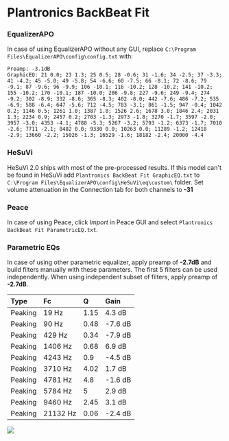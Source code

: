 # Plantronics BackBeat Fit

### EqualizerAPO
In case of using EqualizerAPO without any GUI, replace `C:\Program Files\EqualizerAPO\config\config.txt`
with:
```
Preamp: -3.1dB
GraphicEQ: 21 0.0; 23 1.3; 25 0.5; 28 -0.6; 31 -1.6; 34 -2.5; 37 -3.3; 41 -4.2; 45 -5.0; 49 -5.8; 54 -6.6; 60 -7.5; 66 -8.1; 72 -8.6; 79 -9.1; 87 -9.6; 96 -9.9; 106 -10.1; 116 -10.2; 128 -10.2; 141 -10.2; 155 -10.2; 170 -10.1; 187 -10.0; 206 -9.8; 227 -9.6; 249 -9.4; 274 -9.2; 302 -8.9; 332 -8.6; 365 -8.3; 402 -8.0; 442 -7.6; 486 -7.2; 535 -6.9; 588 -6.4; 647 -5.6; 712 -4.5; 783 -3.1; 861 -1.5; 947 -0.4; 1042 0.2; 1146 0.5; 1261 1.0; 1387 1.8; 1526 2.6; 1678 3.0; 1846 2.4; 2031 1.3; 2234 0.9; 2457 0.2; 2703 -1.3; 2973 -1.8; 3270 -1.7; 3597 -2.0; 3957 -3.0; 4353 -4.1; 4788 -5.3; 5267 -3.2; 5793 -1.2; 6373 -1.7; 7010 -2.6; 7711 -2.1; 8482 0.0; 9330 0.0; 10263 0.0; 11289 -1.2; 12418 -2.9; 13660 -2.2; 15026 -1.3; 16529 -1.6; 18182 -2.4; 20000 -4.4
```

### HeSuVi
HeSuVi 2.0 ships with most of the pre-processed results. If this model can't be found in HeSuVi add
`Plantronics BackBeat Fit GraphicEQ.txt` to `C:\Program Files\EqualizerAPO\config\HeSuVi\eq\custom\` folder.
Set volume attenuation in the Connection tab for both channels to **-31**

### Peace
In case of using Peace, click *Import* in Peace GUI and select `Plantronics BackBeat Fit ParametricEQ.txt`.

### Parametric EQs
In case of using other parametric equalizer, apply preamp of **-2.7dB** and build filters manually
with these parameters. The first 5 filters can be used independently.
When using independent subset of filters, apply preamp of **-2.7dB**.

| Type    | Fc       |    Q | Gain    |
|:--------|:---------|:-----|:--------|
| Peaking | 19 Hz    | 1.15 | 4.3 dB  |
| Peaking | 90 Hz    | 0.48 | -7.6 dB |
| Peaking | 429 Hz   | 0.34 | -7.9 dB |
| Peaking | 1406 Hz  | 0.68 | 6.9 dB  |
| Peaking | 4243 Hz  | 0.9  | -4.5 dB |
| Peaking | 3710 Hz  | 4.02 | 1.7 dB  |
| Peaking | 4781 Hz  | 4.8  | -1.6 dB |
| Peaking | 5784 Hz  | 5    | 2.9 dB  |
| Peaking | 9460 Hz  | 2.45 | 3.1 dB  |
| Peaking | 21132 Hz | 0.06 | -2.4 dB |

![](https://raw.githubusercontent.com/jaakkopasanen/AutoEq/master/results/rtings/avg/Plantronics%20BackBeat%20Fit/Plantronics%20BackBeat%20Fit.png)